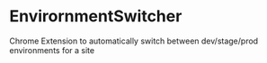 # EnvirornmentSwitcher
Chrome Extension to automatically switch between dev/stage/prod environments for a site
